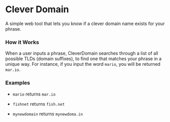 # Clever Domain
A simple web tool that lets you know if a clever domain name exists for your phrase.

### How it Works

When a user inputs a phrase, CleverDomain searches through a list of all possible TLDs (domain suffixes), to find one that matches your phrase in a unique way. For instance, if you input the word `mario`, you will be returned `mar.io`.

### Examples

 - `mario` returns `mar.io` 

 - `fishnet` returns `fish.net`

 - `mynewdomain` returns `mynewdoma.in`

